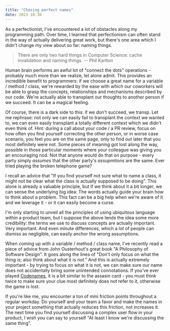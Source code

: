 ```yaml
---
title: "Chasing perfect names"
date: 2023-10-30
---
```

 
As a perfectionist, I've encountered a lot of obstacles along my programming path. Over time, I learned that perfectionism can often stand in the way of actually delivering great work, but there's one area which I didn't change my view about so far: naming things.

> There are only two hard things in Computer Science: cache invalidation and naming things.
-- Phil Karlton

Human brain performs an awful lot of "connect the dots" operations - probably much more than we realize, let alone admit. This provides an incredible benefit to programmers: if we choose a great name for a variable / method / class, we're rewarded by the ease with which our coworkers will be able to grasp the concepts, relationships and mechanisms described by our code. We're actually able to transplant our thoughts to another person if we succeed. It can be a magical feeling.

Of course, there is a dark side to this: if we don't succeed, we transp. Let me rephrase: not only we can easily fail to transplant the context we wanted to, we can even easily transplant a totally different context which we didn't even think of. Hint: during a call about your code / a PR review, focus on how often you find yourself correcting the other person, or in worse case scenario, you feel you are on the same page, only to find out later that you most definitely were not. Some pieces of meaning got lost along the way, possible in those particular moments where your colleague was giving you an encouraging nod. Not that anyone would do that on purpose - every party simply *assumes* that the other party's *assupmtions* are the same. Ever tried playing the broken telephone game?

I recall an advice that "If you find yourself not sure what to name a class, it might not be clear what the class is actually supposed to be doing". This alone is already a valuable principle, but if we think about it a bit longer, we can sense the underlying big idea: The words actually guide your brain how to think about a problem. This fact can be a big help when we're aware of it and we leverage it - or it can easily become a curse.

I'm only starting to unveil all the principles of using ubiquitous language within a product team, but I suppose the above lends the idea some more credibility: the terms we use to discuss concepts are actually important. Very important. And even minute differences, which a lot of people can dismiss as negligible, can easily anchor the wrong assumptions.

When coming up with a variable / method / class name, I've recently read a piece of advice from John Ousterhout's great book "A Philosophy of Software Design". It goes along the lines of "Don't only focus on what the thing *is*; also think about what it is *not*." And this is actually extremely important - by trying to focus on what it is not, we can make sure our name does not accidentally bring some unintended connotations. If you've ever played [Codenames](https://en.wikipedia.org/wiki/Codenames_(board_game)), it is a bit similar to the assasin card - you must think twice to make sure your clue most definitely does not refer to it, otherwise the game is lost.

If you're like me, you encounter a ton of mini friction points throughout a regular workday. Do yourself and your team a favor and make the names in your project something that actually reduces this friction, not increases it. The next time you find yourself discussing a complex user flow in your product, I wish you can say to yourself "At least I know we're discussing the same thing".
